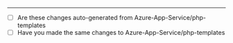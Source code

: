 

---------------------------
* [ ] Are these changes auto-generated from Azure-App-Service/php-templates
* [ ] Have you made the same changes to Azure-App-Service/php-templates
